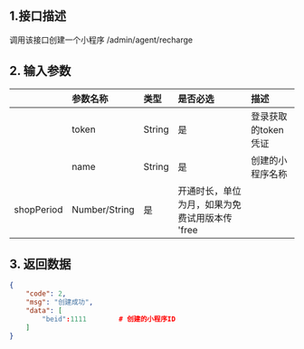 ## 1.接口描述

调用该接口创建一个小程序 /admin/agent/recharge

## 2. 输入参数

|  | 参数名称 | 类型 | 是否必选 | 描述 |
| :--- | :--- | :--- | :--- | :--- |
|  | token | String | 是 | 登录获取的token凭证 |
|  | name | String | 是 | 创建的小程序名称 |
| shopPeriod | Number/String | 是 | 开通时长，单位为月，如果为免费试用版本传 'free |  |

## 3. 返回数据

```json
{
    "code": 2,
    "msg": "创建成功",
    "data": [
        "beid":1111        # 创建的小程序ID
    ]
}
```



